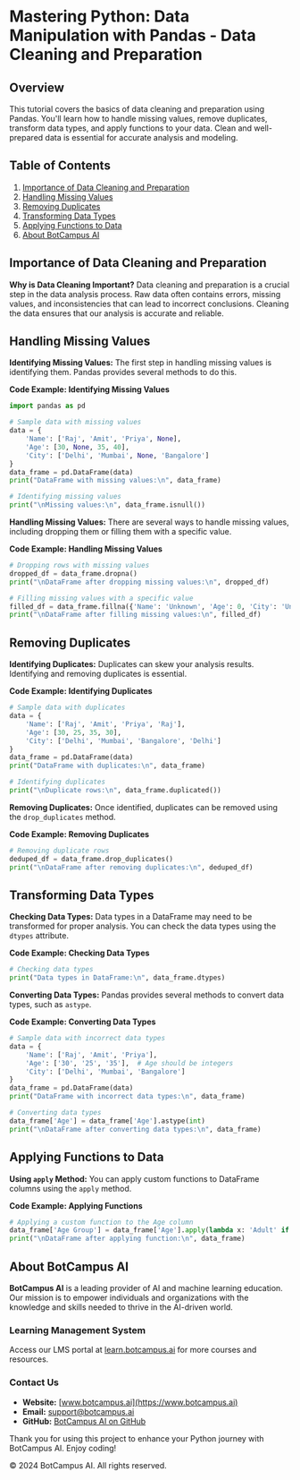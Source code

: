 # Mastering Python: Data Manipulation with Pandas - Data Cleaning and Preparation

## Overview
This tutorial covers the basics of data cleaning and preparation using Pandas. You'll learn how to handle missing values, remove duplicates, transform data types, and apply functions to your data. Clean and well-prepared data is essential for accurate analysis and modeling.

## Table of Contents
1. [Importance of Data Cleaning and Preparation](#importance-of-data-cleaning-and-preparation)
2. [Handling Missing Values](#handling-missing-values)
3. [Removing Duplicates](#removing-duplicates)
4. [Transforming Data Types](#transforming-data-types)
5. [Applying Functions to Data](#applying-functions-to-data)
6. [About BotCampus AI](#about-botcampus-ai)

## Importance of Data Cleaning and Preparation

**Why is Data Cleaning Important?**
Data cleaning and preparation is a crucial step in the data analysis process. Raw data often contains errors, missing values, and inconsistencies that can lead to incorrect conclusions. Cleaning the data ensures that our analysis is accurate and reliable.

## Handling Missing Values

**Identifying Missing Values:**
The first step in handling missing values is identifying them. Pandas provides several methods to do this.

**Code Example: Identifying Missing Values**
```python
import pandas as pd

# Sample data with missing values
data = {
    'Name': ['Raj', 'Amit', 'Priya', None],
    'Age': [30, None, 35, 40],
    'City': ['Delhi', 'Mumbai', None, 'Bangalore']
}
data_frame = pd.DataFrame(data)
print("DataFrame with missing values:\n", data_frame)

# Identifying missing values
print("\nMissing values:\n", data_frame.isnull())
```

**Handling Missing Values:**
There are several ways to handle missing values, including dropping them or filling them with a specific value.

**Code Example: Handling Missing Values**
```python
# Dropping rows with missing values
dropped_df = data_frame.dropna()
print("\nDataFrame after dropping missing values:\n", dropped_df)

# Filling missing values with a specific value
filled_df = data_frame.fillna({'Name': 'Unknown', 'Age': 0, 'City': 'Unknown'})
print("\nDataFrame after filling missing values:\n", filled_df)
```

## Removing Duplicates

**Identifying Duplicates:**
Duplicates can skew your analysis results. Identifying and removing duplicates is essential.

**Code Example: Identifying Duplicates**
```python
# Sample data with duplicates
data = {
    'Name': ['Raj', 'Amit', 'Priya', 'Raj'],
    'Age': [30, 25, 35, 30],
    'City': ['Delhi', 'Mumbai', 'Bangalore', 'Delhi']
}
data_frame = pd.DataFrame(data)
print("DataFrame with duplicates:\n", data_frame)

# Identifying duplicates
print("\nDuplicate rows:\n", data_frame.duplicated())
```

**Removing Duplicates:**
Once identified, duplicates can be removed using the `drop_duplicates` method.

**Code Example: Removing Duplicates**
```python
# Removing duplicate rows
deduped_df = data_frame.drop_duplicates()
print("\nDataFrame after removing duplicates:\n", deduped_df)
```

## Transforming Data Types

**Checking Data Types:**
Data types in a DataFrame may need to be transformed for proper analysis. You can check the data types using the `dtypes` attribute.

**Code Example: Checking Data Types**
```python
# Checking data types
print("Data types in DataFrame:\n", data_frame.dtypes)
```

**Converting Data Types:**
Pandas provides several methods to convert data types, such as `astype`.

**Code Example: Converting Data Types**
```python
# Sample data with incorrect data types
data = {
    'Name': ['Raj', 'Amit', 'Priya'],
    'Age': ['30', '25', '35'],  # Age should be integers
    'City': ['Delhi', 'Mumbai', 'Bangalore']
}
data_frame = pd.DataFrame(data)
print("DataFrame with incorrect data types:\n", data_frame)

# Converting data types
data_frame['Age'] = data_frame['Age'].astype(int)
print("\nDataFrame after converting data types:\n", data_frame)
```

## Applying Functions to Data

**Using `apply` Method:**
You can apply custom functions to DataFrame columns using the `apply` method.

**Code Example: Applying Functions**
```python
# Applying a custom function to the Age column
data_frame['Age Group'] = data_frame['Age'].apply(lambda x: 'Adult' if x >= 18 else 'Minor')
print("\nDataFrame after applying function:\n", data_frame)
```

## About BotCampus AI

**BotCampus AI** is a leading provider of AI and machine learning education. Our mission is to empower individuals and organizations with the knowledge and skills needed to thrive in the AI-driven world.

### Learning Management System
Access our LMS portal at [learn.botcampus.ai](https://learn.botcampus.ai) for more courses and resources.

### Contact Us
- **Website:** [www.botcampus.ai](https://www.botcampus.ai)
- **Email:** support@botcampus.ai
- **GitHub:** [BotCampus AI on GitHub](https://github.com/Bot-Campus-AI/advanced-python)

Thank you for using this project to enhance your Python journey with BotCampus AI. Enjoy coding!

© 2024 BotCampus AI. All rights reserved.